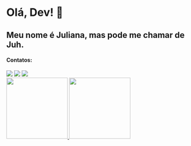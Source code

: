 # Olá, Dev! 👋

## Meu nome é Juliana, mas pode me chamar de Juh.

#### Contatos:
<div>
<a href="https://instagram.com/juhmaciel" target="_blank"><img src="https://img.shields.io/badge/-Instagram-%23E4405F?style=for-the-badge&logo=instagram&logoColor=white" target="_blank"></a>
<a href = "mailto:juhmaciel@outlook.com"><img src="https://img.shields.io/badge/Gmail-D14836?style=for-the-badge&logo=gmail&logoColor=white" target="_blank"></a>
<a href="https://www.linkedin.com/in/juhmaciel" target="_blank"><img src="https://img.shields.io/badge/-LinkedIn-%230077B5?style=for-the-badge&logo=linkedin&logoColor=white" target="_blank"></a>   
</div>

<div>
<a href="https://github.com/juhmaciel">
<img height="160em" src="https://github-readme-stats.vercel.app/api?username=juhmaciel&show_icons=true&theme=dracula&include_all_commits=true&count_private=true"/>
<img height="160em" src="https://github-readme-stats.vercel.app/api/top-langs/?username=juhmaciel&layout=compact&langs_count=7&theme=dracula"/>

</div>
  
